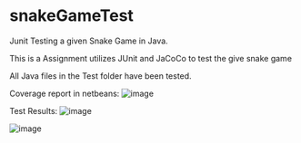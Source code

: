 # snakeGameTest
Junit Testing a given Snake Game in Java. 

This is a Assignment utilizes JUnit and JaCoCo to test the give snake game

All Java files in the Test folder have been tested.

Coverage report in netbeans:
![image](https://user-images.githubusercontent.com/90128336/136646322-a233da68-25cf-4e71-be26-283a2a39ed22.png)

Test Results:
![image](https://user-images.githubusercontent.com/90128336/136646404-ef641a81-2b89-49c8-87a2-9f5228cdaee0.png)

![image](https://user-images.githubusercontent.com/90128336/136638641-8f01ddac-bfc6-4f43-aa64-4e99de386ac8.png)
